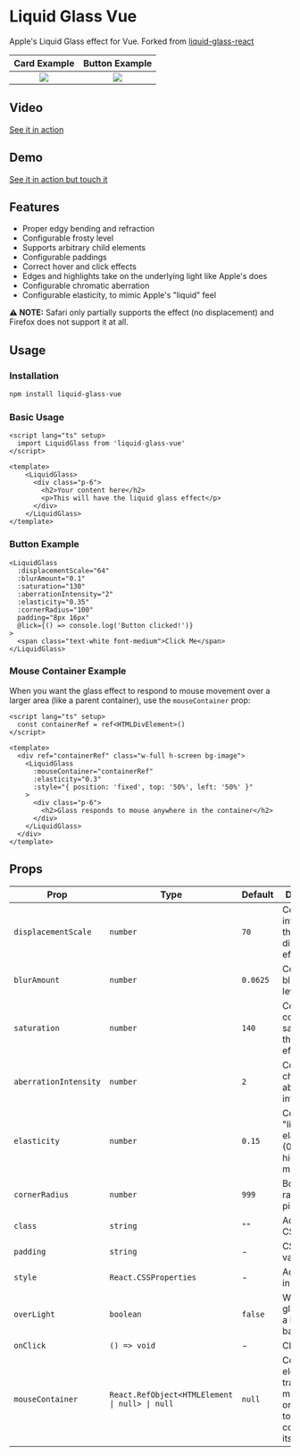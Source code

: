 # Liquid Glass Vue

Apple's Liquid Glass effect for Vue. Forked from [liquid-glass-react](https://github.com/rdev/liquid-glass-react)

Card Example              |  Button Example
:-------------------------:|:-------------------------:
![](https://github.com/rdev/liquid-glass-react/raw/master/assets/card.png)  |  ![](https://github.com/rdev/liquid-glass-react/raw/master/assets/button.png)

## Video

[See it in action](https://raw.githubusercontent.com/rdev/liquid-glass-react/refs/heads/master/assets/video.mov?token=GHSAT0AAAAAACPNNASADXWXU2ZZA2OCMJ3W2CIWMMA)

## Demo

[See it in action but touch it](https://liquid-glass.maxrovensky.com)


## Features

- Proper edgy bending and refraction
- Configurable frosty level
- Supports arbitrary child elements
- Configurable paddings
- Correct hover and click effects
- Edges and highlights take on the underlying light like Apple's does
- Configurable chromatic aberration
- Configurable elasticity, to mimic Apple's "liquid" feel

**⚠️ NOTE:** Safari only partially supports the effect (no displacement) and Firefox does not support it at all.

## Usage

### Installation

```bash
npm install liquid-glass-vue
```

### Basic Usage

```vue
<script lang="ts" setup>
  import LiquidGlass from 'liquid-glass-vue'
</script>

<template>
    <LiquidGlass>
      <div class="p-6">
        <h2>Your content here</h2>
        <p>This will have the liquid glass effect</p>
      </div>
    </LiquidGlass>
</template>
```

### Button Example

```vue
<LiquidGlass
  :displacementScale="64"
  :blurAmount="0.1"
  :saturation="130"
  :aberrationIntensity="2"
  :elasticity="0.35"
  :cornerRadius="100"
  padding="8px 16px"
  @lick={() => console.log('Button clicked!')}
>
  <span class="text-white font-medium">Click Me</span>
</LiquidGlass>
```

### Mouse Container Example

When you want the glass effect to respond to mouse movement over a larger area (like a parent container), use the `mouseContainer` prop:

```vue
<script lang="ts" setup>
  const containerRef = ref<HTMLDivElement>()
</script>

<template>
  <div ref="containerRef" class="w-full h-screen bg-image">
    <LiquidGlass
      :mouseContainer="containerRef"
      :elasticity="0.3"
      :style="{ position: 'fixed', top: '50%', left: '50%' }"
    >
      <div class="p-6">
        <h2>Glass responds to mouse anywhere in the container</h2>
      </div>
    </LiquidGlass>
  </div>
</template>
```

## Props

| Prop | Type | Default | Description |
|------|------|---------|-------------|
| `displacementScale` | `number` | `70` | Controls the intensity of the displacement effect |
| `blurAmount` | `number` | `0.0625` | Controls the blur/frosting level |
| `saturation` | `number` | `140` | Controls color saturation of the glass effect |
| `aberrationIntensity` | `number` | `2` | Controls chromatic aberration intensity |
| `elasticity` | `number` | `0.15` | Controls the "liquid" elastic feel (0 = rigid, higher = more elastic) |
| `cornerRadius` | `number` | `999` | Border radius in pixels |
| `class` | `string` | `""` | Additional CSS classes |
| `padding` | `string` | - | CSS padding value |
| `style` | `React.CSSProperties` | - | Additional inline styles |
| `overLight` | `boolean` | `false` | Whether the glass is over a light background |
| `onClick` | `() => void` | - | Click handler |
| `mouseContainer` | `React.RefObject<HTMLElement \| null> \| null` | `null` | Container element to track mouse movement on (defaults to the glass component itself) |
